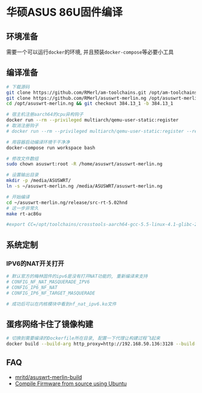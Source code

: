 华硕ASUS 86U固件编译
===

## 环境准备

需要一个可以运行`docker`的环境, 并且预装`docker-compose`等必要小工具


## 编译准备

``` bash
# 下载源码
git clone https://github.com/RMerl/am-toolchains.git /opt/am-toolchains
git clone https://github.com/RMerl/asuswrt-merlin.ng /opt/asuswrt-merlin.ng
cd /opt/asuswrt-merlin.ng && git checkout 384.13_1 -b 384.13_1

# 宿主机注册aarch64的cpu异构钩子
docker run --rm --privileged multiarch/qemu-user-static:register
# 取消注册钩子
# docker run --rm --privileged multiarch/qemu-user-static:register --reset

# 用容器启动编译环境干干净净
docker-compose run workspace bash

# 修改文件数组
sudo chown asuswrt:root -R /home/asuswrt/asuswrt-merlin.ng

# 设置输出目录
mkdir -p /media/ASUSWRT/
ln -s ~/asuswrt-merlin.ng /media/ASUSWRT/asuswrt-merlin.ng

# 开始编译
cd ~/asuswrt-merlin.ng/release/src-rt-5.02hnd
# 这一步非常久
make rt-ac86u

#export CC=/opt/toolchains/crosstools-aarch64-gcc-5.5-linux-4.1-glibc-2.26-binutils-2.28.1/bin/aarch64-linux-gcc
```

## 系统定制

### IPV6的NAT开关打开

``` bash
# 默认官方的梅林固件的ipv6是没有打开NAT功能的, 重新编译来支持
# CONFIG_NF_NAT_MASQUERADE_IPV6
# CONFIG_IP6_NF_NAT
# CONFIG_IP6_NF_TARGET_MASQUERADE

# 成功后可以在内核模块中看到nf_nat_ipv6.ko文件

```


## 蛋疼网络卡住了镜像构建

``` bash
# 切换到需要编译的Dockerfile所在目录, 配置一下代理让构建过程飞起来
docker build --build-arg http_proxy=http://192.168.50.136:3128 --build-arg https_proxy=http://192.168.50.136:3128 .
```

## FAQ

- [mritd/asuswrt-merlin-build](https://hub.docker.com/r/mritd/asuswrt-merlin-build/dockerfile)
- [Compile Firmware from source using Ubuntu](https://github.com/RMerl/asuswrt-merlin/wiki/Compile-Firmware-from-source-using-Ubuntu)